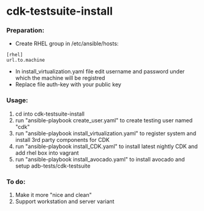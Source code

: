 # cdk-testsuite-install

### Preparation:

* Create RHEL group in /etc/ansible/hosts:
```
[rhel]
url.to.machine
```
* In install_virtualization.yaml file edit username and password under which the machine will be registred
* Replace file auth-key with your public key

### Usage:
1. cd into cdk-testsuite-install
2. run "ansible-playbook create_user.yaml" to create testing user named "cdk"
3. run "ansible-playbook install_virtualization.yaml" to register system and install 3rd party components for CDK
4. run "ansible-playbook install_CDK.yaml" to install latest nightly CDK and add rhel box into vagrant
5. run "ansible-playbook install_avocado.yaml" to install avocado and setup adb-tests/cdk-testsuite


### To do:
1. Make it more "nice and clean"
2. Support workstation and server variant

